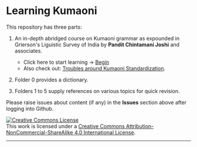 # Learning Kumaoni
This repository has three parts:

1. An in-depth abridged course on Kumaoni grammar as expounded in Grierson's Liguistic Survey of India by <b>Pandit Chintamani Joshi</b> and associates.
   - Click here to start learning -> [Begin](/major/1_VowelTypes.md)
   - Also check out: [Troubles around Kumaoni Standardization](/TroublingDilemma.md).

2. Folder 0 provides a dictionary. 

3. Folders 1 to 5 supply references on various topics for quick revision.

Please raise issues about content (if any) in the **Issues** section above after logging into Github.

<a rel="license" href="http://creativecommons.org/licenses/by-nc-sa/4.0/"><img alt="Creative Commons License" style="border-width:0" src="https://i.creativecommons.org/l/by-nc-sa/4.0/88x31.png" /></a><br />This work is licensed under a <a rel="license" href="http://creativecommons.org/licenses/by-nc-sa/4.0/">Creative Commons Attribution-NonCommercial-ShareAlike 4.0 International License</a>.

---
